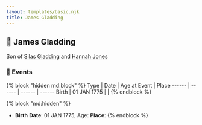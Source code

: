 ```yaml
---
layout: templates/basic.njk
title: James Gladding
---
```

## 🔵 James Gladding

Son of [Silas Gladding](/people/5/55129348) and [Hannah Jones](/people/3/3592220)

### 📆 Events

{% block "hidden md:block" %}
Type | Date | Age at Event | Place
------ | ------ | ------ | ------
Birth | 01 JAN 1775 |  |
{% endblock %}

{% block "md:hidden" %}
- **Birth**
**Date**: 01 JAN 1775, Age:
**Place**:
{% endblock %}
